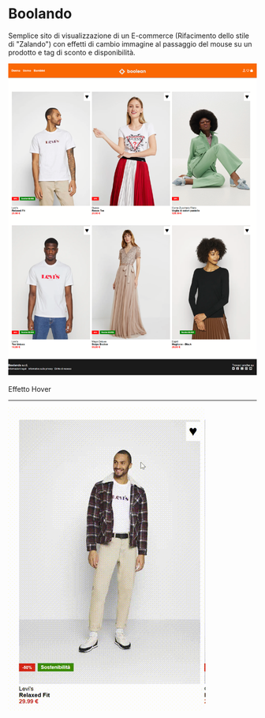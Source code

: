 # Boolando

Semplice sito di visualizzazione di un E-commerce (Rifacimento dello stile di
"Zalando") con effetti di cambio immagine al passaggio del mouse su un prodotto
e tag di sconto e disponibilità.

![alt text](screenshots/Boolando.PNG)

Effetto Hover <hr> ![alt text](screenshots/Hover.gif)
